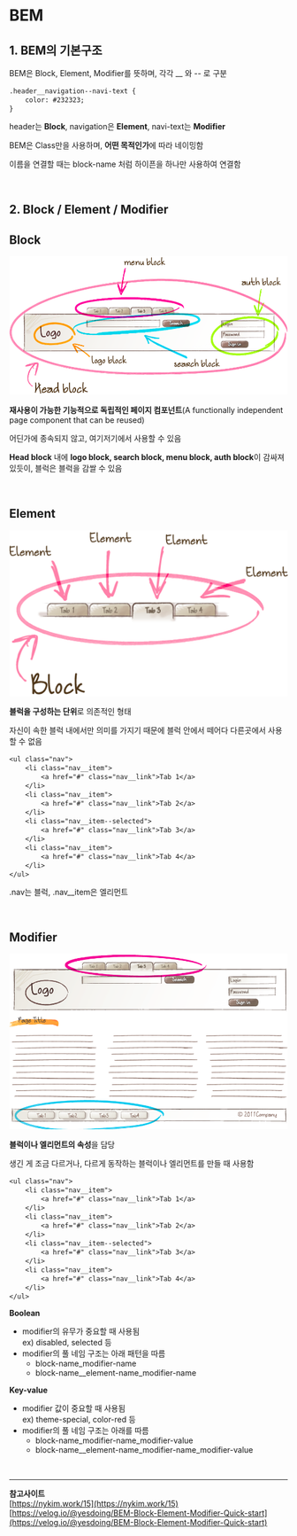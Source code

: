 # **BEM** #

## **1. BEM의 기본구조**
BEM은 Block, Element, Modifier를 뜻하며, 각각 __ 와 -- 로 구분

    .header__navigation--navi-text {
        color: #232323;
    }

header는 **Block**, navigation은 **Element**, navi-text는 **Modifier**

BEM은 Class만을 사용하며, **어떤 목적인가**에 따라 네이밍함

이름을 연결할 때는 block-name 처럼 하이픈을 하나만 사용하여 연결함

<br>

## **2. Block / Element / Modifier**

## **Block** ##
![block](./img/block.png)

**재사용이 가능한 기능적으로 독립적인 페이지 컴포넌트**(A functionally independent page component that can be reused)

어딘가에 종속되지 않고, 여기저기에서 사용할 수 있음

**Head block** 내에 **logo block, search block, menu block, auth block**이 감싸져 있듯이, 블럭은 블럭을 감쌀 수 있음


<br>

## **Element**
![element](./img/element.png)

**블럭을 구성하는 단위**로 의존적인 형태

자신이 속한 블럭 내에서만 의미를 가지기 때문에 블럭 안에서 떼어다 다른곳에서 사용할 수 없음

    <ul class="nav">
        <li class="nav__item">
            <a href="#" class="nav__link">Tab 1</a>
        </li>
        <li class="nav__item">
            <a href="#" class="nav__link">Tab 2</a>
        </li>
        <li class="nav__item--selected">
            <a href="#" class="nav__link">Tab 3</a>
        </li>
        <li class="nav__item">
            <a href="#" class="nav__link">Tab 4</a>
        </li>
    </ul>
.nav는 블럭, .nav__item은 엘리먼트




<br>

## **Modifier**
![modifier](./img/modifier.png)

**블럭이나 엘리먼트의 속성**을 담당

생긴 게 조금 다르거나, 다르게 동작하는 블럭이나 엘리먼트를 만들 때 사용함

    <ul class="nav">
        <li class="nav__item">
            <a href="#" class="nav__link">Tab 1</a>
        </li>
        <li class="nav__item">
            <a href="#" class="nav__link">Tab 2</a>
        </li>
        <li class="nav__item--selected">
            <a href="#" class="nav__link">Tab 3</a>
        </li>
        <li class="nav__item">
            <a href="#" class="nav__link">Tab 4</a>
        </li>
    </ul>

**Boolean**
<ul>
    <li>modifier의 유무가 중요할 때 사용됨<br>ex) disabled, selected 등</li>
    <li>modifier의 풀 네임 구조는 아래 패턴을 따름
        <ul>
            <li>block-name_modifier-name</li>
            <li>block-name__element-name_modifier-name</li>
        </ul>
    </li>
</ul>

**Key-value**
<ul>
    <li>modifier 값이 중요할 때 사용됨<br>ex) theme-special, color-red 등</li>
    <li>modifier의 풀 네임 구조는 아래를 따름
        <ul>
            <li>block-name_modifier-name_modifier-value</li>
            <li>block-name__element-name_modifier-name_modifier-value</li>
        </ul>
    </li>
</ul>

<br>

___

**참고사이트**<br>
[https://nykim.work/15](https://nykim.work/15)<br>
[https://velog.io/@yesdoing/BEM-Block-Element-Modifier-Quick-start](https://velog.io/@yesdoing/BEM-Block-Element-Modifier-Quick-start)